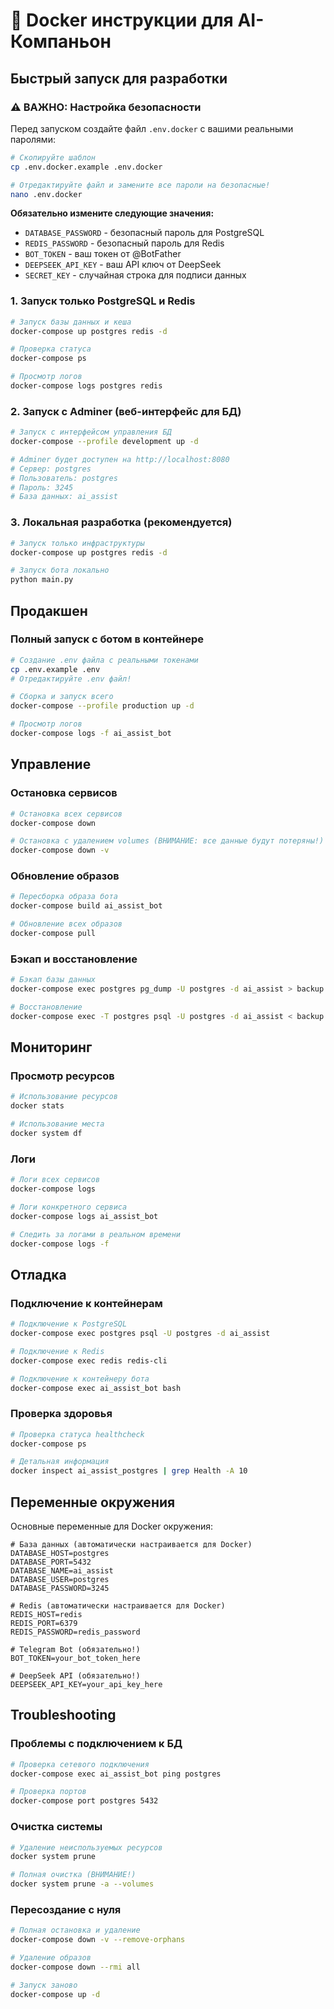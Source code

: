 # 🐳 Docker инструкции для AI-Компаньон

## Быстрый запуск для разработки

### ⚠️ ВАЖНО: Настройка безопасности

Перед запуском создайте файл `.env.docker` с вашими реальными паролями:

```bash
# Скопируйте шаблон
cp .env.docker.example .env.docker

# Отредактируйте файл и замените все пароли на безопасные!
nano .env.docker
```

**Обязательно измените следующие значения:**
- `DATABASE_PASSWORD` - безопасный пароль для PostgreSQL
- `REDIS_PASSWORD` - безопасный пароль для Redis
- `BOT_TOKEN` - ваш токен от @BotFather
- `DEEPSEEK_API_KEY` - ваш API ключ от DeepSeek
- `SECRET_KEY` - случайная строка для подписи данных

### 1. Запуск только PostgreSQL и Redis
```bash
# Запуск базы данных и кеша
docker-compose up postgres redis -d

# Проверка статуса
docker-compose ps

# Просмотр логов
docker-compose logs postgres redis
```

### 2. Запуск с Adminer (веб-интерфейс для БД)
```bash
# Запуск с интерфейсом управления БД
docker-compose --profile development up -d

# Adminer будет доступен на http://localhost:8080
# Сервер: postgres
# Пользователь: postgres
# Пароль: 3245
# База данных: ai_assist
```

### 3. Локальная разработка (рекомендуется)
```bash
# Запуск только инфраструктуры
docker-compose up postgres redis -d

# Запуск бота локально
python main.py
```

## Продакшен

### Полный запуск с ботом в контейнере
```bash
# Создание .env файла с реальными токенами
cp .env.example .env
# Отредактируйте .env файл!

# Сборка и запуск всего
docker-compose --profile production up -d

# Просмотр логов
docker-compose logs -f ai_assist_bot
```

## Управление

### Остановка сервисов
```bash
# Остановка всех сервисов
docker-compose down

# Остановка с удалением volumes (ВНИМАНИЕ: все данные будут потеряны!)
docker-compose down -v
```

### Обновление образов
```bash
# Пересборка образа бота
docker-compose build ai_assist_bot

# Обновление всех образов
docker-compose pull
```

### Бэкап и восстановление
```bash
# Бэкап базы данных
docker-compose exec postgres pg_dump -U postgres -d ai_assist > backup.sql

# Восстановление
docker-compose exec -T postgres psql -U postgres -d ai_assist < backup.sql
```

## Мониторинг

### Просмотр ресурсов
```bash
# Использование ресурсов
docker stats

# Использование места
docker system df
```

### Логи
```bash
# Логи всех сервисов
docker-compose logs

# Логи конкретного сервиса
docker-compose logs ai_assist_bot

# Следить за логами в реальном времени
docker-compose logs -f
```

## Отладка

### Подключение к контейнерам
```bash
# Подключение к PostgreSQL
docker-compose exec postgres psql -U postgres -d ai_assist

# Подключение к Redis
docker-compose exec redis redis-cli

# Подключение к контейнеру бота
docker-compose exec ai_assist_bot bash
```

### Проверка здоровья
```bash
# Проверка статуса healthcheck
docker-compose ps

# Детальная информация
docker inspect ai_assist_postgres | grep Health -A 10
```

## Переменные окружения

Основные переменные для Docker окружения:

```env
# База данных (автоматически настраивается для Docker)
DATABASE_HOST=postgres
DATABASE_PORT=5432
DATABASE_NAME=ai_assist
DATABASE_USER=postgres
DATABASE_PASSWORD=3245

# Redis (автоматически настраивается для Docker)
REDIS_HOST=redis
REDIS_PORT=6379
REDIS_PASSWORD=redis_password

# Telegram Bot (обязательно!)
BOT_TOKEN=your_bot_token_here

# DeepSeek API (обязательно!)
DEEPSEEK_API_KEY=your_api_key_here
```

## Troubleshooting

### Проблемы с подключением к БД
```bash
# Проверка сетевого подключения
docker-compose exec ai_assist_bot ping postgres

# Проверка портов
docker-compose port postgres 5432
```

### Очистка системы
```bash
# Удаление неиспользуемых ресурсов
docker system prune

# Полная очистка (ВНИМАНИЕ!)
docker system prune -a --volumes
```

### Пересоздание с нуля
```bash
# Полная остановка и удаление
docker-compose down -v --remove-orphans

# Удаление образов
docker-compose down --rmi all

# Запуск заново
docker-compose up -d
```
